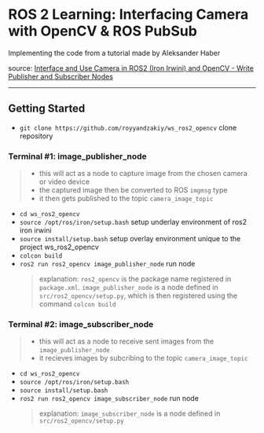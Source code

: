 # ROS 2 Learning: Interfacing Camera with OpenCV & ROS PubSub

Implementing the code from a tutorial made by Aleksander Haber

source: [Interface and Use Camera in ROS2 (Iron Irwini) and OpenCV - Write Publisher and Subscriber Nodes](https://www.youtube.com/watch?v=6e94ZnYnO_U)

---

## Getting Started
- `git clone https://github.com/royyandzakiy/ws_ros2_opencv` clone repository 

### Terminal #1: image_publisher_node
> - this will act as a node to capture image from the chosen camera or video device
> - the captured image then be converted to ROS `imgmsg` type
> - it then gets published to the topic `camera_image_topic`

- `cd ws_ros2_opencv`
- `source /opt/ros/iron/setup.bash` setup underlay environment of ros2 iron irwini
- `source install/setup.bash` setup overlay environment unique to the project ws_ros2_opencv
- `colcon build`
- `ros2 run ros2_opencv image_publisher_node` run node
    > explanation: `ros2_opencv` is the package name registered in `package.xml`. `image_publisher_node` is a node defined in `src/ros2_opencv/setup.py`, which is then registered using the command `colcon build`

### Terminal #2: image_subscriber_node
> - this will act as a node to receive sent images from the `image_publisher_node`
> - it recieves images by subcribing to the topic `camera_image_topic`

- `cd ws_ros2_opencv`
- `source /opt/ros/iron/setup.bash` 
- `source install/setup.bash` 
- `ros2 run ros2_opencv image_subscriber_node` run node
    > explanation: `image_subscriber_node` is a node defined in `src/ros2_opencv/setup.py`